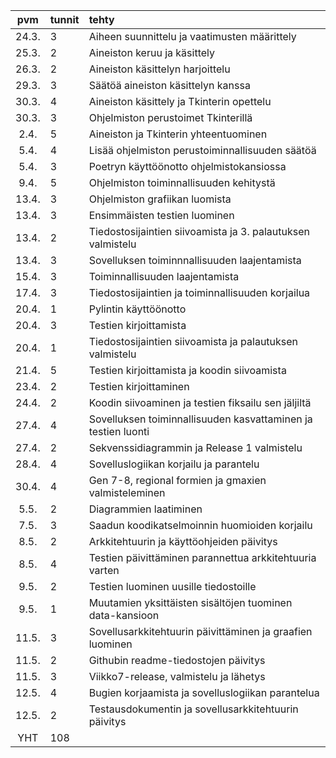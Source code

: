 | pvm | tunnit | tehty  |
| :----:|:-----| :-----|
| 24.3.| 3    | Aiheen suunnittelu ja vaatimusten määrittely                   |
| 25.3.| 2    | Aineiston keruu ja käsittely                                   |
| 26.3.| 2    | Aineiston käsittelyn harjoittelu                               |
| 29.3.| 3    | Säätöä aineiston käsittelyn kanssa                             |
| 30.3.| 4    | Aineiston käsittely ja Tkinterin opettelu                      |
| 30.3.| 3    | Ohjelmiston perustoimet Tkinterillä                            | 
| 2.4. | 5    | Aineiston ja Tkinterin yhteentuominen                          |
| 5.4. | 4    | Lisää ohjelmiston perustoiminnallisuuden säätöä                |
| 5.4. | 3    | Poetryn käyttöönotto ohjelmistokansiossa                       | 
| 9.4. | 5    | Ohjelmiston toiminnallisuuden kehitystä                        |
| 13.4.| 3    | Ohjelmiston grafiikan luomista                                 |
| 13.4.| 3    | Ensimmäisten testien luominen                                  |
| 13.4.| 2    | Tiedostosijaintien siivoamista ja 3. palautuksen valmistelu    |
| 13.4.| 3    | Sovelluksen toiminnnallisuuden laajentamista                   |
| 15.4.| 3    | Toiminnallisuuden laajentamista                                |
| 17.4.| 3    | Tiedostosijaintien ja toiminnallisuuden korjailua              |
| 20.4.| 1    | Pylintin käyttöönotto                                          |
| 20.4.| 3    | Testien kirjoittamista                                         |
| 20.4.| 1    | Tiedostosijaintien siivoamista ja palautuksen valmistelu       |
| 21.4.| 5    | Testien kirjoittamista ja koodin siivoamista                   |
| 23.4.| 2    | Testien kirjoittaminen                                         |
| 24.4.| 2    | Koodin siivoaminen ja testien fiksailu sen jäljiltä            |
| 27.4.| 4    | Sovelluksen toiminnallisuuden kasvattaminen ja testien luonti  |
| 27.4.| 2    | Sekvenssidiagrammin ja Release 1 valmistelu                    |
| 28.4.| 4    | Sovelluslogiikan korjailu ja parantelu                         |
| 30.4.| 4    | Gen 7-8, regional formien ja gmaxien valmisteleminen           |
| 5.5. | 2    | Diagrammien laatiminen                                         |
| 7.5. | 3    | Saadun koodikatselmoinnin huomioiden korjailu                  |
| 8.5. | 2    | Arkkitehtuurin ja käyttöohjeiden päivitys                      |
| 8.5. | 4    | Testien päivittäminen parannettua arkkitehtuuria varten        |
| 9.5. | 2    | Testien luominen uusille tiedostoille                          |
| 9.5. | 1    | Muutamien yksittäisten sisältöjen tuominen data-kansioon       |
| 11.5.| 3    | Sovellusarkkitehtuurin päivittäminen ja graafien luominen      |
| 11.5.| 2    | Githubin readme-tiedostojen päivitys                           |
| 11.5.| 3    | Viikko7-release,  valmistelu ja lähetys                        |
| 12.5.| 4    | Bugien korjaamista ja sovelluslogiikan parantelua              |
| 12.5.| 2    | Testausdokumentin ja sovellusarkkitehtuurin päivitys           |
|YHT   | 108   |                                                               |
